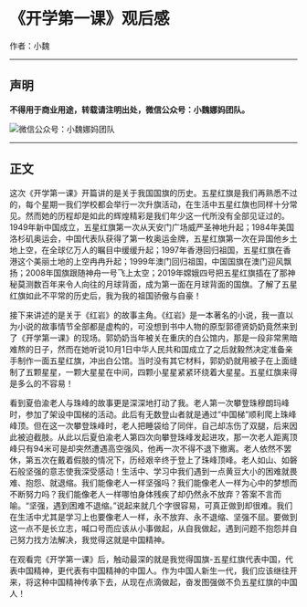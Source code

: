 # 《开学第一课》观后感

作者：小魏

---

## 声明

**不得用于商业用途，转载请注明出处，微信公众号：小魏娜妈团队。**

![微信公众号：小魏娜妈团队](/weijiacheng/img/wechat-qr-code.jpg)

---

## 正文

这次《开学第一课》开篇讲的是关于我国国旗的历史。五星红旗是我们再熟悉不过的，每个星期一我们学校都会举行一次升旗活动，在生活中五星红旗也同样十分常见。然而她的历程却是如此的辉煌精彩是我们年少这一代所没有全部见证过的。1949年新中国成立，五星红旗第一次从天安门广场威严圣神地升起；1984年美国洛杉矶奥运会，中国代表队获得了第一枚奥运金牌，五星红旗第一次在异国他乡土地上空，在全球亿万人的瞩目中缓缓升起；1997年香港回归祖国，五星红旗在香港这个美丽土地的上空冉冉升起；1999年澳门回归祖国，中国国旗在澳门迎风飘扬；2008年国旗跟随神舟一号飞上太空；2019年嫦娥四号把五星红旗插在了那神秘莫测数百年来令人向往的月球背面，成为第一面在月球背面的国旗。了解了五星红旗如此不平常的历史后，我为我的祖国骄傲与自豪！

接下来讲述的是关于《红岩》的故事主角。《红岩》是一本著名的小说，我一直以为小说的故事情节全部都是虚构的，可没想到书中人物的原型郭德贤奶奶竟然来到了《开学第一课》的现场。郭奶奶当年被关在重庆的白公馆内，那是一段非常黑暗难熬的日子，然而在她听说10月1日中华人民共和国成立了之后就毅然决定准备亲手制作一面五星红旗，冲出白公馆。当时没有其它材料，郭奶奶就用被子在上面缝制了五颗星星，一颗大星星在中间，四颗小星星紧紧环绕着大星星。五星红旗来得是多么的不容易！

看到夏伯渝老人与珠峰的故事更是深深地打动了我。老人第一次攀登珠穆朗玛峰时，参加了架设中国梯的活动。此后有无数登山者就是通过“中国梯”顺利爬上珠峰峰顶。但在这一次攀登珠峰时，老人把睡袋给了同伴，自己却冻伤了双腿，后来因此被迫截肢。从此以后夏伯渝老人第四次向攀登珠峰发起进攻，那一次老人距离顶峰只有94米可是却突然遭遇高空强风，他再一次不得不退下撤离。老人依然不罢休，第五次在戴着假肢的情况下，历经艰辛终于登上了珠峰顶峰。老人如山、如磐石般坚强的意志使我深受感动！生活中、学习中我们遇到一点黄豆大小的困难就畏难、抱怨、就退缩。我们能像老人一样坚强吗？我们能像老人一样为心中的梦想而不断努力吗？我们能像老人一样哪怕身体残疾了却仍然永不放弃？答案不言而喻。“坚强，遇到困难不退缩。”说起来就几个字很容易，可真正做到却很难。我们在生活中尤其是学习上也要像老人一样，永不放弃、永不退缩、坚强不屈。要做到这一点不是长立志，喊口号而应该从小事做起，从自我做起，遇到问题不抱怨并自己努力找方法解决，我觉得这就是中国精神。

在观看完《开学第一课》后，触动最深的就是我觉得国旗-五星红旗代表中国，代表中国精神，更代表有中国精神的中国人。作为中国人新生一代，我们应该继往开来，将这种中国精神传承下去，从现在点滴做起，奋发图强做不负五星红旗的中国人！
